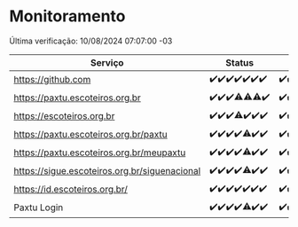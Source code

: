 # Monitoramento

Última verificação: 10/08/2024 07:07:00 -03

|Serviço|Status|Últimas 24h|
|---|---|---|
|https://github.com|<span title="2024-08-03: OK=24">✔️</span><span title="2024-08-04: OK=23">✔️</span><span title="2024-08-05: OK=24">✔️</span><span title="2024-08-06: OK=24">✔️</span><span title="2024-08-07: OK=24">✔️</span><span title="2024-08-08: OK=24">✔️</span><span title="2024-08-09: OK=10">✔️</span>|<span title="09/08/2024 07:07:00 -03 : 200">✔️</span><span title="09/08/2024 08:06:00 -03 : 200">✔️</span><span title="09/08/2024 09:13:00 -03 : 200">✔️</span><span title="09/08/2024 10:12:00 -03 : 200">✔️</span><span title="09/08/2024 11:07:00 -03 : 200">✔️</span><span title="09/08/2024 12:08:00 -03 : 200">✔️</span><span title="09/08/2024 13:08:00 -03 : 200">✔️</span><span title="09/08/2024 14:06:00 -03 : 200">✔️</span><span title="09/08/2024 15:09:00 -03 : 200">✔️</span><span title="09/08/2024 16:04:00 -03 : 200">✔️</span><span title="09/08/2024 17:08:00 -03 : 200">✔️</span><span title="09/08/2024 18:06:00 -03 : 200">✔️</span><span title="09/08/2024 19:08:00 -03 : 200">✔️</span><span title="09/08/2024 20:07:00 -03 : 200">✔️</span><span title="09/08/2024 21:35:00 -03 : 200">✔️</span><span title="09/08/2024 22:58:00 -03 : 200">✔️</span><span title="09/08/2024 23:33:00 -03 : 200">✔️</span><span title="10/08/2024 00:09:00 -03 : 200">✔️</span><span title="10/08/2024 01:09:00 -03 : 200">✔️</span><span title="10/08/2024 02:06:00 -03 : 200">✔️</span><span title="10/08/2024 03:09:00 -03 : 200">✔️</span><span title="10/08/2024 04:06:00 -03 : 200">✔️</span><span title="10/08/2024 05:08:00 -03 : 200">✔️</span><span title="10/08/2024 06:07:00 -03 : 200">✔️</span><span title="10/08/2024 07:07:00 -03 : 200">✔️</span>|
|https://paxtu.escoteiros.org.br|<span title="2024-08-03: OK=24">✔️</span><span title="2024-08-04: OK=23">✔️</span><span title="2024-08-05: OK=24">✔️</span><span title="2024-08-06: OK=23, Falhas=1">⚠️</span><span title="2024-08-07: OK=23, Falhas=1">⚠️</span><span title="2024-08-08: OK=23, Falhas=1">⚠️</span><span title="2024-08-09: OK=10">✔️</span>|<span title="09/08/2024 07:07:00 -03 : 200">✔️</span><span title="09/08/2024 08:06:00 -03 : 200">✔️</span><span title="09/08/2024 09:13:00 -03 : 200">✔️</span><span title="09/08/2024 10:12:00 -03 : 200">✔️</span><span title="09/08/2024 11:07:00 -03 : 200">✔️</span><span title="09/08/2024 12:08:00 -03 : 200">✔️</span><span title="09/08/2024 13:08:00 -03 : 200">✔️</span><span title="09/08/2024 14:06:00 -03 : 200">✔️</span><span title="09/08/2024 15:09:00 -03 : 200">✔️</span><span title="09/08/2024 16:04:00 -03 : 200">✔️</span><span title="09/08/2024 17:08:00 -03 : 200">✔️</span><span title="09/08/2024 18:06:00 -03 : 200">✔️</span><span title="09/08/2024 19:08:00 -03 : 200">✔️</span><span title="09/08/2024 20:07:00 -03 : 200">✔️</span><span title="09/08/2024 21:35:00 -03 : 200">✔️</span><span title="09/08/2024 22:58:00 -03 : 200">✔️</span><span title="09/08/2024 23:33:00 -03 : 200">✔️</span><span title="10/08/2024 00:09:00 -03 : 200">✔️</span><span title="10/08/2024 01:09:00 -03 : 200">✔️</span><span title="10/08/2024 02:06:00 -03 : 200">✔️</span><span title="10/08/2024 03:09:00 -03 : 200">✔️</span><span title="10/08/2024 04:06:00 -03 : 200">✔️</span><span title="10/08/2024 05:08:00 -03 : 200">✔️</span><span title="10/08/2024 06:07:00 -03 : 200">✔️</span><span title="10/08/2024 07:07:00 -03 : 200">✔️</span>|
|https://escoteiros.org.br|<span title="2024-08-03: OK=24">✔️</span><span title="2024-08-04: OK=23">✔️</span><span title="2024-08-05: OK=24">✔️</span><span title="2024-08-06: OK=23, Falhas=1">⚠️</span><span title="2024-08-07: OK=24">✔️</span><span title="2024-08-08: OK=24">✔️</span><span title="2024-08-09: OK=10">✔️</span>|<span title="09/08/2024 07:07:00 -03 : 200">✔️</span><span title="09/08/2024 08:06:00 -03 : 200">✔️</span><span title="09/08/2024 09:13:00 -03 : 200">✔️</span><span title="09/08/2024 10:12:00 -03 : 200">✔️</span><span title="09/08/2024 11:07:00 -03 : 200">✔️</span><span title="09/08/2024 12:08:00 -03 : 200">✔️</span><span title="09/08/2024 13:08:00 -03 : 200">✔️</span><span title="09/08/2024 14:06:00 -03 : 200">✔️</span><span title="09/08/2024 15:09:00 -03 : 200">✔️</span><span title="09/08/2024 16:04:00 -03 : 200">✔️</span><span title="09/08/2024 17:08:00 -03 : 200">✔️</span><span title="09/08/2024 18:06:00 -03 : 200">✔️</span><span title="09/08/2024 19:08:00 -03 : 200">✔️</span><span title="09/08/2024 20:07:00 -03 : 200">✔️</span><span title="09/08/2024 21:35:00 -03 : 200">✔️</span><span title="09/08/2024 22:58:00 -03 : 200">✔️</span><span title="09/08/2024 23:33:00 -03 : 200">✔️</span><span title="10/08/2024 00:09:00 -03 : 200">✔️</span><span title="10/08/2024 01:09:00 -03 : 200">✔️</span><span title="10/08/2024 02:06:00 -03 : 200">✔️</span><span title="10/08/2024 03:09:00 -03 : 200">✔️</span><span title="10/08/2024 04:06:00 -03 : 200">✔️</span><span title="10/08/2024 05:08:00 -03 : 200">✔️</span><span title="10/08/2024 06:07:00 -03 : 200">✔️</span><span title="10/08/2024 07:07:00 -03 : 200">✔️</span>|
|https://paxtu.escoteiros.org.br/paxtu|<span title="2024-08-03: OK=24">✔️</span><span title="2024-08-04: OK=23">✔️</span><span title="2024-08-05: OK=24">✔️</span><span title="2024-08-06: OK=24">✔️</span><span title="2024-08-07: OK=23, Falhas=1">⚠️</span><span title="2024-08-08: OK=24">✔️</span><span title="2024-08-09: OK=10">✔️</span>|<span title="09/08/2024 07:07:00 -03 : 200">✔️</span><span title="09/08/2024 08:06:00 -03 : 200">✔️</span><span title="09/08/2024 09:13:00 -03 : 200">✔️</span><span title="09/08/2024 10:12:00 -03 : 200">✔️</span><span title="09/08/2024 11:07:00 -03 : 200">✔️</span><span title="09/08/2024 12:08:00 -03 : 200">✔️</span><span title="09/08/2024 13:08:00 -03 : 200">✔️</span><span title="09/08/2024 14:06:00 -03 : 200">✔️</span><span title="09/08/2024 15:09:00 -03 : 200">✔️</span><span title="09/08/2024 16:04:00 -03 : 200">✔️</span><span title="09/08/2024 17:08:00 -03 : 200">✔️</span><span title="09/08/2024 18:06:00 -03 : 200">✔️</span><span title="09/08/2024 19:08:00 -03 : 200">✔️</span><span title="09/08/2024 20:07:00 -03 : 200">✔️</span><span title="09/08/2024 21:35:00 -03 : 200">✔️</span><span title="09/08/2024 22:58:00 -03 : 200">✔️</span><span title="09/08/2024 23:33:00 -03 : 200">✔️</span><span title="10/08/2024 00:09:00 -03 : 200">✔️</span><span title="10/08/2024 01:09:00 -03 : 200">✔️</span><span title="10/08/2024 02:07:00 -03 : 200">✔️</span><span title="10/08/2024 03:09:00 -03 : 200">✔️</span><span title="10/08/2024 04:06:00 -03 : 200">✔️</span><span title="10/08/2024 05:08:00 -03 : 200">✔️</span><span title="10/08/2024 06:07:00 -03 : 200">✔️</span><span title="10/08/2024 07:07:00 -03 : 200">✔️</span>|
|https://paxtu.escoteiros.org.br/meupaxtu|<span title="2024-08-03: OK=24">✔️</span><span title="2024-08-04: OK=23">✔️</span><span title="2024-08-05: OK=24">✔️</span><span title="2024-08-06: OK=24">✔️</span><span title="2024-08-07: OK=23, Falhas=1">⚠️</span><span title="2024-08-08: OK=24">✔️</span><span title="2024-08-09: OK=10">✔️</span>|<span title="09/08/2024 07:07:00 -03 : 200">✔️</span><span title="09/08/2024 08:06:00 -03 : 200">✔️</span><span title="09/08/2024 09:13:00 -03 : 200">✔️</span><span title="09/08/2024 10:12:00 -03 : 200">✔️</span><span title="09/08/2024 11:07:00 -03 : 200">✔️</span><span title="09/08/2024 12:08:00 -03 : 200">✔️</span><span title="09/08/2024 13:08:00 -03 : 200">✔️</span><span title="09/08/2024 14:06:00 -03 : 200">✔️</span><span title="09/08/2024 15:09:00 -03 : 200">✔️</span><span title="09/08/2024 16:04:00 -03 : 200">✔️</span><span title="09/08/2024 17:08:00 -03 : 200">✔️</span><span title="09/08/2024 18:06:00 -03 : 200">✔️</span><span title="09/08/2024 19:08:00 -03 : 200">✔️</span><span title="09/08/2024 20:07:00 -03 : 200">✔️</span><span title="09/08/2024 21:35:00 -03 : 200">✔️</span><span title="09/08/2024 22:58:00 -03 : 200">✔️</span><span title="09/08/2024 23:33:00 -03 : 200">✔️</span><span title="10/08/2024 00:09:00 -03 : 200">✔️</span><span title="10/08/2024 01:09:00 -03 : 200">✔️</span><span title="10/08/2024 02:07:00 -03 : 200">✔️</span><span title="10/08/2024 03:09:00 -03 : 200">✔️</span><span title="10/08/2024 04:06:00 -03 : 200">✔️</span><span title="10/08/2024 05:08:00 -03 : 200">✔️</span><span title="10/08/2024 06:07:00 -03 : 200">✔️</span><span title="10/08/2024 07:07:00 -03 : 200">✔️</span>|
|https://sigue.escoteiros.org.br/siguenacional|<span title="2024-08-03: OK=24">✔️</span><span title="2024-08-04: OK=23">✔️</span><span title="2024-08-05: OK=24">✔️</span><span title="2024-08-06: OK=24">✔️</span><span title="2024-08-07: OK=23, Falhas=1">⚠️</span><span title="2024-08-08: OK=24">✔️</span><span title="2024-08-09: OK=10">✔️</span>|<span title="09/08/2024 07:07:00 -03 : 200">✔️</span><span title="09/08/2024 08:06:00 -03 : 200">✔️</span><span title="09/08/2024 09:13:00 -03 : 200">✔️</span><span title="09/08/2024 10:12:00 -03 : 200">✔️</span><span title="09/08/2024 11:07:00 -03 : 200">✔️</span><span title="09/08/2024 12:08:00 -03 : 200">✔️</span><span title="09/08/2024 13:08:00 -03 : 200">✔️</span><span title="09/08/2024 14:06:00 -03 : 200">✔️</span><span title="09/08/2024 15:09:00 -03 : 200">✔️</span><span title="09/08/2024 16:04:00 -03 : 200">✔️</span><span title="09/08/2024 17:08:00 -03 : 200">✔️</span><span title="09/08/2024 18:06:00 -03 : 200">✔️</span><span title="09/08/2024 19:08:00 -03 : 200">✔️</span><span title="09/08/2024 20:07:00 -03 : 200">✔️</span><span title="09/08/2024 21:35:00 -03 : 200">✔️</span><span title="09/08/2024 22:58:00 -03 : 200">✔️</span><span title="09/08/2024 23:33:00 -03 : 200">✔️</span><span title="10/08/2024 00:09:00 -03 : 200">✔️</span><span title="10/08/2024 01:09:00 -03 : 200">✔️</span><span title="10/08/2024 02:07:00 -03 : 200">✔️</span><span title="10/08/2024 03:09:00 -03 : 200">✔️</span><span title="10/08/2024 04:06:00 -03 : 200">✔️</span><span title="10/08/2024 05:08:00 -03 : 200">✔️</span><span title="10/08/2024 06:07:00 -03 : 200">✔️</span><span title="10/08/2024 07:07:00 -03 : 200">✔️</span>|
|https://id.escoteiros.org.br/|<span title="2024-08-03: OK=24">✔️</span><span title="2024-08-04: OK=23">✔️</span><span title="2024-08-05: OK=24">✔️</span><span title="2024-08-06: OK=24">✔️</span><span title="2024-08-07: OK=24">✔️</span><span title="2024-08-08: OK=24">✔️</span><span title="2024-08-09: OK=10">✔️</span>|<span title="09/08/2024 07:07:00 -03 : 200">✔️</span><span title="09/08/2024 08:06:00 -03 : 200">✔️</span><span title="09/08/2024 09:13:00 -03 : 200">✔️</span><span title="09/08/2024 10:12:00 -03 : 200">✔️</span><span title="09/08/2024 11:07:00 -03 : 200">✔️</span><span title="09/08/2024 12:08:00 -03 : 200">✔️</span><span title="09/08/2024 13:08:00 -03 : 200">✔️</span><span title="09/08/2024 14:06:00 -03 : 200">✔️</span><span title="09/08/2024 15:09:00 -03 : 200">✔️</span><span title="09/08/2024 16:04:00 -03 : 200">✔️</span><span title="09/08/2024 17:08:00 -03 : 200">✔️</span><span title="09/08/2024 18:06:00 -03 : 200">✔️</span><span title="09/08/2024 19:08:00 -03 : 200">✔️</span><span title="09/08/2024 20:07:00 -03 : 200">✔️</span><span title="09/08/2024 21:35:00 -03 : 200">✔️</span><span title="09/08/2024 22:58:00 -03 : 200">✔️</span><span title="09/08/2024 23:33:00 -03 : 200">✔️</span><span title="10/08/2024 00:09:00 -03 : 200">✔️</span><span title="10/08/2024 01:09:00 -03 : 200">✔️</span><span title="10/08/2024 02:07:00 -03 : 200">✔️</span><span title="10/08/2024 03:09:00 -03 : 200">✔️</span><span title="10/08/2024 04:06:00 -03 : 200">✔️</span><span title="10/08/2024 05:08:00 -03 : 200">✔️</span><span title="10/08/2024 06:07:00 -03 : 200">✔️</span><span title="10/08/2024 07:07:00 -03 : 200">✔️</span>|
|Paxtu Login|<span title="2024-08-03: OK=24">✔️</span><span title="2024-08-04: OK=23">✔️</span><span title="2024-08-05: OK=24">✔️</span><span title="2024-08-06: OK=24">✔️</span><span title="2024-08-07: OK=23, Falhas=1">⚠️</span><span title="2024-08-08: OK=24">✔️</span><span title="2024-08-09: OK=10">✔️</span>|<span title="09/08/2024 07:07:00 -03 : 200">✔️</span><span title="09/08/2024 08:06:00 -03 : 200">✔️</span><span title="09/08/2024 09:13:00 -03 : 200">✔️</span><span title="09/08/2024 10:12:00 -03 : 200">✔️</span><span title="09/08/2024 11:07:00 -03 : 200">✔️</span><span title="09/08/2024 12:08:00 -03 : 200">✔️</span><span title="09/08/2024 13:08:00 -03 : 200">✔️</span><span title="09/08/2024 14:06:00 -03 : 200">✔️</span><span title="09/08/2024 15:09:00 -03 : 200">✔️</span><span title="09/08/2024 16:04:00 -03 : 200">✔️</span><span title="09/08/2024 17:08:00 -03 : 200">✔️</span><span title="09/08/2024 18:06:00 -03 : 200">✔️</span><span title="09/08/2024 19:08:00 -03 : 200">✔️</span><span title="09/08/2024 20:07:00 -03 : 200">✔️</span><span title="09/08/2024 21:35:00 -03 : 200">✔️</span><span title="09/08/2024 22:58:00 -03 : 200">✔️</span><span title="09/08/2024 23:33:00 -03 : 200">✔️</span><span title="10/08/2024 00:09:00 -03 : 200">✔️</span><span title="10/08/2024 01:09:00 -03 : 200">✔️</span><span title="10/08/2024 02:07:00 -03 : 200">✔️</span><span title="10/08/2024 03:09:00 -03 : 200">✔️</span><span title="10/08/2024 04:06:00 -03 : 200">✔️</span><span title="10/08/2024 05:08:00 -03 : 200">✔️</span><span title="10/08/2024 06:07:00 -03 : 200">✔️</span><span title="10/08/2024 07:07:00 -03 : 200">✔️</span>|
